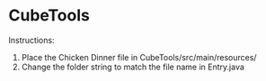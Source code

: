 # CubeTools

Instructions:
1. Place the Chicken Dinner file in CubeTools/src/main/resources/
2. Change the folder string to match the file name in Entry.java

